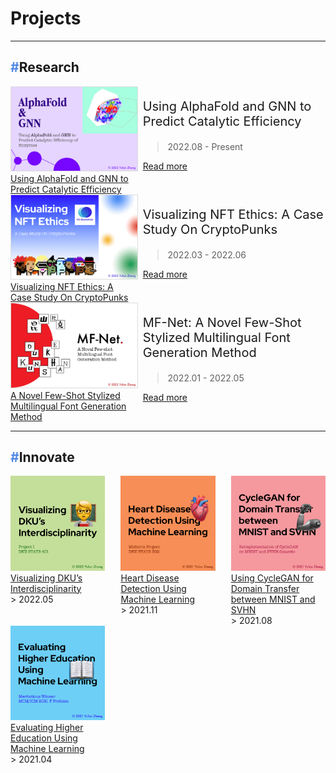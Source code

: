 # Projects

<!-- <p style="font-size:20px;">

Yufan has participated in several interdisciplinary research projects on computer vision, computational biology, and blockchain-related topics like non-fungible token. 
Supervised by [Prof. Peng Sun](https://scholars.duke.edu/person/Peng.Sun1), he developed a novel GAN-based model for few-shot stylized multilingual font generation. 
Supervised by [Prof. Huansheng Cao](https://scholars.duke.edu/person/Huansheng.Cao) and Prof. Gaoyang Li, he proposed a novel Graph Neural Network (GNN) based model for predicting catalytic turnover numbers in Escherichia coli. 
He is now working on a blockchain-related research project supervised by [Prof. Luyao Zhang](https://scholars.duke.edu/person/luyao.zhang) and [Prof. Xin Tong](https://xintong.ca/), on ethical issues in NFT design and marketplace. 
He also does not waste any chance to learn new skills, practice the newly-learning skills, and propose new ideas for exploratory research.

</p> -->

---

## <span style="color:#5189e6">**#**</span>**Research**

<!-- <div style="display: flex;" markdown>

<div markdown style="width: 48%;">

<a href="AlphaFold">
<div class="container">

<img src="img/R-AlphaFold.jpg" class="image" style="height:90%; border: 1px solid #ddd;"">

<div class="overlay">
<div class="text">Using AlphaFold and GNN to Predict Catalytic Efficiency</div>
</div>
</div>

</a>

[<p style="font-size:18px">AlphaFold and GNN</p>](./AlphaFold.md)

</div>

<div style="width: 5%"></div>

<div markdown style="width: 48%;">

<a href="MFNet">
<div class="container">
<img src="img/R-MF-Net.jpg" class="image" style="height:90%; border: 1px solid #ddd;"">

<div class="overlay">
<div class="text">A Novel Few-Shot Stylized Multilingual Font Generation Method</div>
</div>
</div>
</a>

[<p style="font-size:18px">Few-shot Font Style Transfer</p>](./MFNet.md)

</div>
</div> -->



<!-- AlphaFold -->
<div style="display: flex;" markdown>
<div markdown style="width: 40%;">
<a href="AlphaFold">
<div class="container">
<img src="img/R-AlphaFold.jpg" class="image" style="height:90%; border: 1px solid #ddd;"">
<div class="overlay">
<div class="text">Using AlphaFold and GNN to Predict Catalytic Efficiency</div>
</div>
</div>
</a>
</div>

<div style="width: 2%"></div>
<div markdown style="width: 58%;">
<p style="font-size:20px">Using AlphaFold and GNN to Predict Catalytic Efficiency</p>

> 2022.08 - Present

[Read more](./AlphaFold.md)
</div>

</div>


<!-- NFTEthics -->
<div style="display: flex;" markdown>
<div markdown style="width: 40%;">
<a href="AlphaFold">
<div class="container">
<img src="img/R-NFTEthics.jpg" class="image" style="height:90%; border: 1px solid #ddd;"">
<div class="overlay">
<div class="text">Visualizing NFT Ethics: A Case Study On CryptoPunks</div>
</div>
</div>
</a>
</div>

<div style="width: 2%"></div>
<div markdown style="width: 58%;">
<p style="font-size:20px">Visualizing NFT Ethics: A Case Study On CryptoPunks</p>

> 2022.03 - 2022.06

[Read more](./NFTEthics.md)
</div>

</div>


<!-- MFNet -->
<div style="display: flex;" markdown>
<div markdown style="width: 40%;">
<a href="AlphaFold">
<div class="container">
<img src="img/R-MFNet.jpg" class="image" style="height:90%; border: 1px solid #ddd;"">
<div class="overlay">
<div class="text">A Novel Few-Shot Stylized Multilingual Font Generation Method</div>
</div>
</div>
</a>
</div>

<div style="width: 2%"></div>
<div markdown style="width: 58%;">
<p style="font-size:20px">MF-Net: A Novel Few-Shot Stylized Multilingual Font Generation Method</p>

> 2022.01 - 2022.05

[Read more](./MFNet.md)
</div>

</div>

---

## <span style="color:#5189e6">**#**</span>**Innovate**

<!-- First Row -->

<div style="display: flex;" markdown>

<!-- DKUVis -->
<div markdown style="width: 30%;">

<a href="DKUInterdisciplinarity">
<div class="container">

<img src="img/I-DKUVis.jpg" class="image" style="height:90%;">

<div class="overlay">
<div class="text">Visualizing DKU’s Interdisciplinarity</div>
</div>
</div>
</a>
> 2022.05
</div>

<div style="width: 5%"></div>

<!-- HeartDisease -->

<div markdown style="width: 30%;">

<a href="HeartDisease">
<div class="container">

<img src="img/I-Heart.jpg" class="image" style="height:90%;">

<div class="overlay">
<div class="text">Heart Disease Detection Using Machine Learning</div>
</div>
</div>
</a>
> 2021.11
</div>

<div style="width: 5%"></div>

<!-- CycleGAN -->

<div markdown style="width: 30%;">

<a href="CycleGAN">
<div class="container">

<img src="img/I-CycleGAN.jpg" class="image" style="height:90%;">

<div class="overlay">
<div class="text">Using CycleGAN for Domain Transfer between MNIST and SVHN</div>
</div>
</div>
</a>
> 2021.08
</div>

</div>

<!-- =========== -->
<!-- Second Row -->

<div style="display: flex;" markdown>

<!-- HigherEdu -->

<div markdown style="width: 30%;">

<a href="HigherEdu">
<div class="container">

<img src="img/I-HigherEdu.jpg" class="image" style="height:90%;">

<div class="overlay">
<div class="text">Evaluating Higher Education Using Machine Learning</div>
</div>
</div>
</a>
> 2021.04
</div>

</div>

